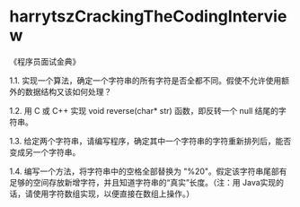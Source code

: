 # harrytszCrackingTheCodingInterview
《程序员面试金典》


1.1. 实现一个算法，确定一个字符串的所有字符是否全都不同。假使不允许使用额外的数据结构又该如何处理？

1.2. 用 C 或 C++ 实现 void reverse(char* str) 函数，即反转一个 null 结尾的字符串。

1.3. 给定两个字符串，请编写程序，确定其中一个字符串的字符重新排列后，能否变成另一个字符串。

1.4. 编写一个方法，将字符串中的空格全部替换为 "%20"。假定该字符串尾部有足够的空间存放新增字符，并且知道字符串的“真实”长度。（注：用 Java实现的话，请使用字符数组实现，以便直接在数组上操作。）